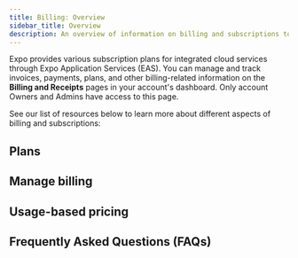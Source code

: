 ```yaml
---
title: Billing: Overview
sidebar_title: Overview
description: An overview of information on billing and subscriptions to manage your EAS account's plans, invoices, receipts, payments, and usage.
---
```


Expo provides various subscription plans for integrated cloud services through Expo Application Services (EAS). You can manage and track invoices, payments, plans, and other billing-related information on the **Billing and Receipts** pages in your account's dashboard. Only account Owners and Admins have access to this page.

See our list of resources below to learn more about different aspects of billing and subscriptions:

## Plans

## Manage billing

## Usage-based pricing

## Frequently Asked Questions (FAQs)